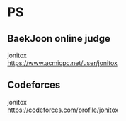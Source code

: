 # PS


## BaekJoon online judge    
jonitox    
https://www.acmicpc.net/user/jonitox

## Codeforces      
jonitox      
https://codeforces.com/profile/jonitox
